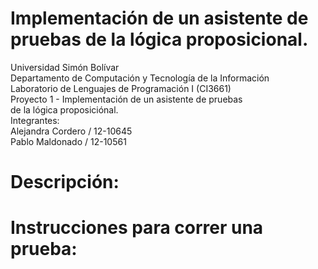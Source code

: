# Implementación de un asistente de pruebas de la lógica proposicional.

Universidad Simón Bolívar  
Departamento de Computación y Tecnología de la Información  
Laboratorio de Lenguajes de Programación I (CI3661)  
Proyecto 1 - Implementación de un asistente de pruebas  
de la lógica proposiciónal.  
Integrantes:  
    Alejandra Cordero / 12-10645  
    Pablo Maldonado / 12-10561  

# Descripción:



# Instrucciones para correr una prueba:
